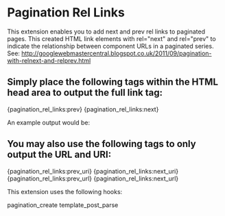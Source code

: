 Pagination Rel Links
=======================

This extension enables you to add next and prev rel links to paginated pages.
This created HTML link elements with rel="next" and rel="prev" to indicate the relationship between component URLs in a paginated series.
See: http://googlewebmastercentral.blogspot.co.uk/2011/09/pagination-with-relnext-and-relprev.html


Simply place the following tags within the HTML head area to output the full link tag:
--------------------------------------------------------------------------------------

{pagination_rel_links:prev}
{pagination_rel_links:next}

An example output would be:

<link rel="prev" href="http://www.example.com/articles/p10" />
<link rel="next" href="http://www.example.com/articles/p30" />


You may also use the following tags to only output the URL and URI:
-------------------------------------------------------------------

{pagination_rel_links:prev_uri}
{pagination_rel_links:next_uri}
{pagination_rel_links:prev_url}
{pagination_rel_links:next_url}

This extension uses the following hooks:

pagination_create
template_post_parse
